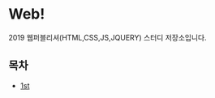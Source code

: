 # Web!
2019 웹퍼블리셔(HTML,CSS,JS,JQUERY) 스터디 저장소입니다.
  
## 목차

* [1st](https://github.com/kwonkjy/webpublishstudy/blob/master/20190427_1st)
